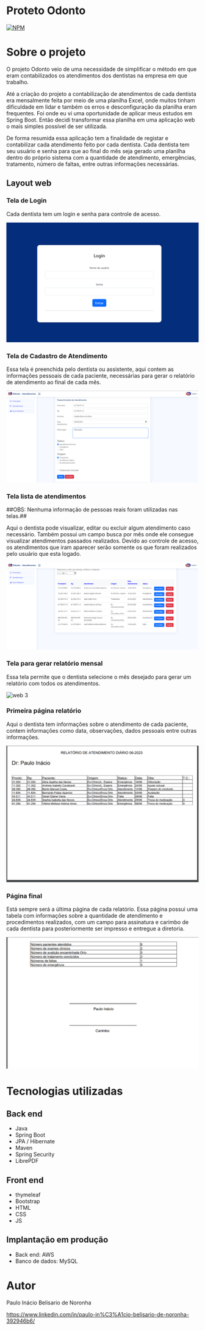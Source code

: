 # Proteto Odonto
[![NPM](https://img.shields.io/npm/l/react)](https://github.com/pibelisario/odonto/blob/master/LICENSE) 

# Sobre o projeto

O projeto Odonto veio de uma necessidade de simplificar o método em que eram contabilizados os atendimentos dos dentistas na empresa em que trabalho.

Até a criação do projeto a contabilização de atendimentos de cada dentista era mensalmente feita por meio de uma planilha Excel, onde muitos tinham dificuldade em lidar e também os erros e desconfiguração da planilha eram frequentes. Foi onde eu vi uma oportunidade de aplicar meus estudos em Spring Boot. Então decidi transformar essa planilha em uma aplicação web o mais simples possível de ser utilizada.

De forma resumida essa aplicação tem a finalidade de registar e contabilizar cada atendimento feito por cada dentista. Cada dentista tem seu usuário e senha para que ao final do mês seja gerado uma planilha dentro do próprio sistema com a quantidade de atendimento, emergências, tratamento, número de faltas, entre outras informações necessárias.

## Layout web

### Tela de Login

Cada dentista tem um login e senha para controle de acesso.

![web 0](https://github.com/pibelisario/odonto/blob/master/assets/tela%20de%20login.png?raw=true) 

### Tela de Cadastro de Atendimento

Essa tela é preenchida pelo dentista ou assistente, aqui contem as informações pessoais de cada paciente, necessárias para gerar o relatório de atendimento ao final de cada mês.

![web 1](https://github.com/pibelisario/odonto/blob/master/assets/tela%20cadastro%20de%20atendimentos.png?raw=true) 

### Tela lista de atendimentos

##OBS: Nenhuma informação de pessoas reais foram utilizadas nas telas.##

Aqui o dentista pode visualizar, editar ou excluir algum atendimento caso necessário. 
Também possui um campo busca por mês onde ele consegue visualizar atendimentos passados realizados.
Devido ao controle de acesso, os atendimentos que iram aparecer serão somente os que foram realizados pelo usuário que esta logado.

![web 2](https://github.com/pibelisario/odonto/blob/master/assets/tela%20de%20atendimentos.png?raw=true)

### Tela para gerar relatório mensal

Essa tela permite que o dentista selecione o mês desejado para gerar um relatório com todos os atendimentos.

![web 3](https://github.com/pibelisario/odonto/blob/master/assets/tela%20gerar%20relat%C3%B3rio.png?raw=true)

### Primeira página relatório

Aqui o dentista tem informações sobre o atendimento de cada paciente, contem informações como data, observações, dados pessoais entre outras informações.

![web 4](https://github.com/pibelisario/odonto/blob/master/assets/tela%20p%C3%A1g%201%20relat%C3%B3rio.png?raw=true)

### Página final

Está sempre será a última página de cada relatório. Essa página possui uma tabela com informações sobre a quantidade de atendimento e procedimentos realizados, com um campo para assinatura e carimbo de cada dentista para posteriormente ser impresso e entregue a diretoria.

![web 5](https://github.com/pibelisario/odonto/blob/master/assets/tela%20p%C3%A1g%202%20relat%C3%B3rio.png?raw=true)


# Tecnologias utilizadas
## Back end
- Java
- Spring Boot
- JPA / Hibernate
- Maven
- Spring Security
- LibrePDF
  
## Front end
- thymeleaf
- Bootstrap
- HTML
- CSS
- JS
  
## Implantação em produção
- Back end: AWS
- Banco de dados: MySQL

<!--
# Como executar o projeto

## Back end
Pré-requisitos: Java 11

```bash
# clonar repositório
git clone https://github.com/devsuperior/sds1-wmazoni

# entrar na pasta do projeto back end
cd backend

# executar o projeto
./mvnw spring-boot:run
```

## Front end web
Pré-requisitos: npm / yarn

```bash
# clonar repositório
git clone https://github.com/devsuperior/sds1-wmazoni

# entrar na pasta do projeto front end web
cd front-web

# instalar dependências
yarn install

# executar o projeto
yarn start
```
-->

# Autor

Paulo Inácio Belisario de Noronha

https://www.linkedin.com/in/paulo-in%C3%A1cio-belisario-de-noronha-392946b6/

